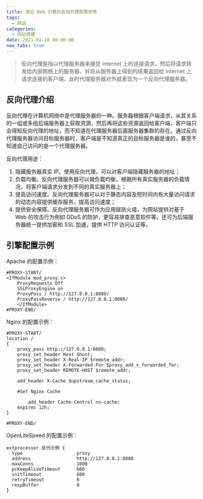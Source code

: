 ```yaml
---
title: 常见 Web 引擎的反向代理配置参考
tags:
  - 网站
categories:
  - 网站搭建
date: 2021-02-10 00:00:00
nav_tabs: true
---
```


> 反向代理是指以代理服务器来接受 internet 上的连接请求，然后将请求转发给内部网络上的服务器，并将从服务器上得到的结果返回给 internet 上请求连接的客户端，此时代理服务器对外就表现为一个反向代理服务器。

<!-- more -->

## 反向代理介绍

反向代理在计算机网络中是代理服务器的一种。服务器根据客户端请求，从其关系的一组或多组后端服务器上获取资源，然后再将这些资源返回给客户端，客户端只会得知反向代理的地址，而不知道在代理服务器后面服务器集群的存在。通过反向代理服务器访问目标服务器时，客户端是不知道真正的目标服务器是谁的，甚至不知道自己访问的是一个代理服务器。

反向代理用途：

1. 隐藏服务器真实 IP。使用反向代理，可以对客户端隐藏服务器的地址；
2. 负载均衡。反向代理服务器可以做负载均衡，根据所有真实服务器的负载情况，将客户端请求分发到不同的真实服务器上；
3. 提高访问速度。反向代理服务器可以对于静态内容及短时间内有大量访问请求的动态内容提供缓存服务，提高访问速度；
4. 提供安全保障。反向代理服务器可作为应用层防火墙，为网站提供对基于 Web 的攻击行为例如 DDoS 的防护，更容易排查恶意软件等。还可为后端服务器统一提供加密和 SSL 加速，提供 HTTP 访问认证等。

## 引擎配置示例

Apache 的配置示例：

```
#PROXY-START/
<IfModule mod_proxy.c>
    ProxyRequests Off
    SSLProxyEngine on
    ProxyPass / http://127.0.0.1:8080/
    ProxyPassReverse / http://127.0.0.1:8080/
    </IfModule>
#PROXY-END/
```

Nginx 的配置示例：

```
#PROXY-START/
location /
{
    proxy_pass http://127.0.0.1:8080;
    proxy_set_header Host $host;
    proxy_set_header X-Real-IP $remote_addr;
    proxy_set_header X-Forwarded-For $proxy_add_x_forwarded_for;
    proxy_set_header REMOTE-HOST $remote_addr;
    
    add_header X-Cache $upstream_cache_status;
    
    #Set Nginx Cache
    
    	add_header Cache-Control no-cache;
    expires 12h;
}

#PROXY-END/
```

OpenLiteSpeed 的配置示例：

```
extprocessor 反代示例 {
  type                    proxy
  address                 http://127.0.0.1:8080
  maxConns                1000
  pcKeepAliveTimeout      600
  initTimeout             600
  retryTimeout            0
  respBuffer              0
}
```
